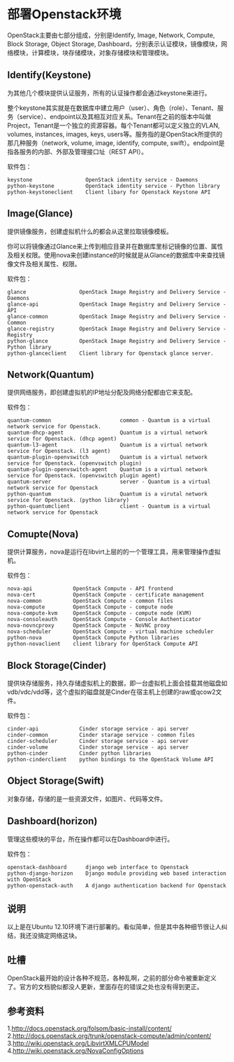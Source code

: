 # 部署Openstack环境

OpenStack主要由七部分组成，分别是Identify, Image, Network, Compute, Block Storage, Object Storage, Dashboard，分别表示认证模块，镜像模块，网络模块，计算模块，块存储模块，对象存储模块和管理模块。

## Identify(Keystone)
为其他几个模块提供认证服务，所有的认证操作都会通过keystone来进行。

整个keystone其实就是在数据库中建立用户（user）、角色（role）、Tenant、服务（service）、endpoint以及其相互对应关系。Tenant在之前的版本中叫做Project，Tenant是一个独立的资源容器。每个Tenant都可以定义独立的VLAN, volumes, instances, images, keys, users等。服务指的是OpenStack所提供的那几种服务（network, volume, image, identify, compute, swift）。endpoint是指各服务的内部、外部及管理接口址（REST API）。

软件包：

```
keystone                 OpenStack identity service - Daemons
python-keystone          OpenStack identity service - Python library
python-keystoneclient    Client libary for Openstack Keystone API
```

## Image(Glance)
提供镜像服务，创建虚拟机什么的都会从这里拉取镜像模板。

你可以将镜像通过Glance来上传到相应目录并在数据库里标记镜像的位置、属性及相关权限。使用nova来创建instance的时候就是从Glance的数据库中来查找镜像文件及相关属性、权限。

软件包：

```
glance                 OpenStack Image Registry and Delivery Service - Daemons
glance-api             OpenStack Image Registry and Delivery Service - API
glance-common          OpenStack Image Registry and Delivery Service - Common
glance-registry        OpenStack Image Registry and Delivery Service - Registry
python-glance          OpenStack Image Registry and Delivery Service - Python library
python-glanceclient    Client library for Openstack glance server.
```

## Network(Quantum)
提供网络服务，即创建虚拟机的IP地址分配及网络分配都由它来支配。

软件包：

```
quantum-common                      common - Quantum is a virtual network service for Openstack.
quantum-dhcp-agent                  Quantum is a virtual network service for Openstack. (dhcp agent)
quantum-l3-agent                    Quantum is a virtual network service for Openstack. (l3 agent)
quantum-plugin-openvswitch          Quantum is a virtual network service for Openstack. (openvswitch plugin)
quantum-plugin-openvswitch-agent    Quantum is a virtual network service for Openstack. (openvswitch plugin agent)
quantum-server                      server - Quantum is a virtual network service for Openstack
python-quantum                      Quantum is a virutal network service for Openstack. (python library)
python-quantumclient                client - Quantum is a virtual network service for Openstack
```

## Comupte(Nova)
提供计算服务，nova是运行在libvirt上层的的一个管理工具，用来管理操作虚拟机。

软件包：

```
nova-api             OpenStack Compute - API frontend
nova-cert            OpenStack Compute - certificate management
nova-common          OpenStack Compute - common files
nova-compute         OpenStack Compute - compute node
nova-compute-kvm     OpenStack Compute - compute node (KVM)
nova-consoleauth     OpenStack Compute - Console Authenticator
nova-novncproxy      OpenStack Compute - NoVNC proxy
nova-scheduler       OpenStack Compute - virtual machine scheduler
python-nova          OpenStack Compute Python libraries
python-novaclient    client library for OpenStack Compute API
```

## Block Storage(Cinder)
提供块存储服务，持久存储虚拟机上的数据，即一台虚拟机上面会挂载其他磁盘如vdb/vdc/vdd等，这个虚拟的磁盘就是Cinder在宿主机上创建的raw或qcow2文件。

软件包：

```
cinder-api             Cinder storage service - api server
cinder-common          Cinder starage service - common files
cinder-scheduler       Cinder storage service - api server
cinder-volume          Cinder storage service - api server
python-cinder          Cinder python libraries
python-cinderclient    python bindings to the OpenStack Volume API
```

## Object Storage(Swift)
对象存储，存储的是一些资源文件，如图片、代码等文件。

## Dashboard(horizon)
管理这些模块的平台，所在操作都可以在Dashboard中进行。

软件包：

```
openstack-dashboard      django web interface to Openstack
python-django-horizon    Django module providing web based interaction with OpenStack
python-openstack-auth    A django authentication backend for Openstack
```

## 说明
以上是在Ubuntu 12.10环境下进行部署的。看似简单，但是其中各种细节很让人纠结，我还没搞定网络这块。

## 吐槽
OpenStack最开始的设计各种不规范，各种乱啊，之前的部分命令被重新定义了。官方的文档貌似都没人更新，里面存在的错误之处也没有得到更正。

## 参考资料
1.<http://docs.openstack.org/folsom/basic-install/content/>  
2.<http://docs.openstack.org/trunk/openstack-compute/admin/content/>  
3.<http://wiki.openstack.org/LibvirtXMLCPUModel>  
4.<http://wiki.openstack.org/NovaConfigOptions>
